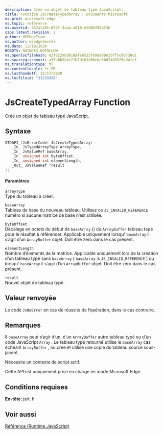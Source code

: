 ```yaml
---
description: Crée un objet de tableau typé JavaScript.
title: Fonction JsCreateTypedArray | Documents Microsoft
ms.prod: microsoft-edge
ms.topic: reference
ms.assetid: 937a2a91-6f5f-4aaa-a018-d3089702bf36
caps.latest.revision: 2
author: MSEdgeTeam
ms.author: msedgedevrel
ms.date: 11/19/2020
ROBOTS: NOINDEX,NOFOLLOW
ms.openlocfilehash: 62f62296d81dafe6515f69a990e33ff5c00730e1
ms.sourcegitcommit: a35a6b5bbc21b7df61d08cbc6b074b5325ad4fef
ms.translationtype: MT
ms.contentlocale: fr-FR
ms.lasthandoff: 12/17/2020
ms.locfileid: "11233328"
---
```

# JsCreateTypedArray Function

Crée un objet de tableau typé JavaScript.  
  
## Syntaxe  
  
```cpp  
STDAPI_(JsErrorCode) JsCreateTypedArray(  
   _In_ JsTypedArrayType arrayType,  
   _In_ JsValueRef baseArray,  
   _In_ unsigned int byteOffset,  
   _In_ unsigned int elementLength,  
   _Out_ JsValueRef *result  
);  
```  
  
#### Paramètres  
 `arrayType`  
 Type du tableau à créer.  
  
 `baseArray`  
 Tableau de base du nouveau tableau. Utilisez ce `JS_INVALID_REFERENCE` numéro si aucune matrice de base n’est utilisée.  
  
 `byteOffset`  
 Décalage en octets du début de `baseArray` () du `ArrayBuffer` tableau tapé pour le résultat à référencer. Applicable uniquement lorsqu' `baseArray` il s’agit d’un `ArrayBuffer` objet. Doit être zéro dans le cas présent.  
  
 `elementLength`  
 Nombre d’éléments de la matrice. Applicable uniquement lors de la création d’un tableau typé sans `baseArray` ( `baseArray` is `JS_INVALID_REFERENCE` ) ou lorsqu' `baseArray` il s’agit d’un `ArrayBuffer` objet. Doit être zéro dans le cas présent.  
  
 `result`  
 Nouvel objet de tableau typé.  
  
## Valeur renvoyée  
 Le code `JsNoError` en cas de réussite de l’opération, dans le cas contraire.  
  
## Remarques  
 Il `baseArray` peut s’agir d’un, d’un `ArrayBuffer` autre tableau typé ou d’un code JavaScript `Array` . Le tableau typé retourné utilise le `baseArray` cas échéant `ArrayBuffer` , ou crée et utilise une copie du tableau source sous-jacent.  
  
 Nécessite un contexte de script actif.  
  
 Cette API est uniquement prise en charge en mode Microsoft Edge.  
  
## Conditions requises  
 **En-tête:** jsrt. h  
  
## Voir aussi  
 [Référence (Runtime JavaScript)](../chakra-hosting/reference-javascript-runtime.md)
